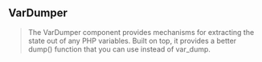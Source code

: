 ## VarDumper

> The VarDumper component provides mechanisms for extracting the state out of any PHP variables. Built on top, it provides a better dump() function that you can use instead of var_dump.